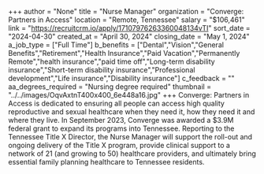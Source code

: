 +++
author = "None"
title = "Nurse Manager"
organization = "Converge: Partners in Access"
location = "Remote, Tennessee"
salary = "$106,461"
link = "https://recruitcrm.io/apply/17107976263360048134vTI"
sort_date = "2024-04-30"
created_at = "April 30, 2024"
closing_date = "May 1, 2024"
a_job_type = ["Full Time"]
b_benefits = ["Dental","Vision","General Benefits","Retirement","Health Insurance","Paid Vacation","Permanently Remote","health insurance","paid time off","Long-term disability insurance","Short-term disability insurance","Professional development","Life insurance","Disability insurance"]
c_feedback = ""
aa_degrees_required = "Nursing degree required"
thumbnail = "../../images/OqvAxtnT400x400_6e448a16.jpg"
+++
Converge: Partners in Access is dedicated to ensuring all people can access high quality reproductive and sexual healthcare when they need it, how they need it and where they live. In September 2023, Converge was awarded a $3.9M federal grant to expand its programs into Tennessee. Reporting to the Tennessee Title X Director, the Nurse Manager will support the roll-out and ongoing delivery of the Title X program, provide clinical support to a network of 21 (and growing to 50) healthcare providers, and ultimately bring essential family planning healthcare to Tennessee residents.  